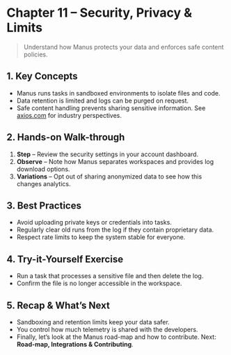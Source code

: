 # Chapter 11 – Security, Privacy & Limits
> Understand how Manus protects your data and enforces safe content policies.

## 1. Key Concepts
- Manus runs tasks in sandboxed environments to isolate files and code.
- Data retention is limited and logs can be purged on request.
- Safe content handling prevents sharing sensitive information. See [axios.com](https://axios.com) for industry perspectives.

## 2. Hands-on Walk-through
1. **Step** – Review the security settings in your account dashboard.
2. **Observe** – Note how Manus separates workspaces and provides log download options.
3. **Variations** – Opt out of sharing anonymized data to see how this changes analytics.

## 3. Best Practices
- Avoid uploading private keys or credentials into tasks.
- Regularly clear old runs from the log if they contain proprietary data.
- Respect rate limits to keep the system stable for everyone.

## 4. Try-it-Yourself Exercise
- Run a task that processes a sensitive file and then delete the log.
- Confirm the file is no longer accessible in the workspace.

## 5. Recap & What’s Next
- Sandboxing and retention limits keep your data safer.
- You control how much telemetry is shared with the developers.
- Finally, let’s look at the Manus road-map and how to contribute.
Next: **Road-map, Integrations & Contributing**.
